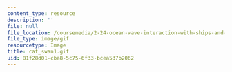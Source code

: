 ```yaml
---
content_type: resource
description: ''
file: null
file_location: /coursemedia/2-24-ocean-wave-interaction-with-ships-and-offshore-energy-systems-13-022-spring-2002/81f28d01cba85c756f33bcea537b2062_cat_swan1.gif
file_type: image/gif
resourcetype: Image
title: cat_swan1.gif
uid: 81f28d01-cba8-5c75-6f33-bcea537b2062
---
```

